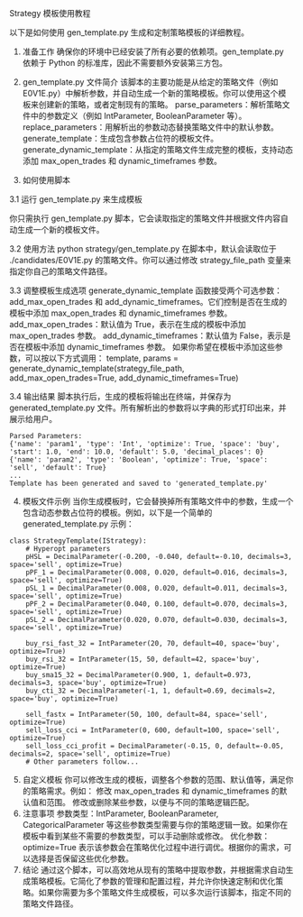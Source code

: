 Strategy 模板使用教程

以下是如何使用 gen_template.py 生成和定制策略模板的详细教程。

1. 准备工作
确保你的环境中已经安装了所有必要的依赖项。gen_template.py 依赖于 Python 的标准库，因此不需要额外安装第三方包。



2. gen_template.py 文件简介
该脚本的主要功能是从给定的策略文件（例如 E0V1E.py）中解析参数，并自动生成一个新的策略模板。你可以使用这个模板来创建新的策略，或者定制现有的策略。
parse_parameters：解析策略文件中的参数定义（例如 IntParameter, BooleanParameter 等）。
replace_parameters：用解析出的参数动态替换策略文件中的默认参数。
generate_template：生成包含参数占位符的模板文件。
generate_dynamic_template：从指定的策略文件生成完整的模板，支持动态添加 max_open_trades 和 dynamic_timeframes 参数。

3. 如何使用脚本


3.1 运行 gen_template.py 来生成模板


你只需执行 gen_template.py 脚本，它会读取指定的策略文件并根据文件内容自动生成一个新的模板文件。


3.2 使用方法
python strategy/gen_template.py
在脚本中，默认会读取位于 ./candidates/E0V1E.py 的策略文件。你可以通过修改 strategy_file_path 变量来指定你自己的策略文件路径。

3.3 调整模板生成选项
generate_dynamic_template 函数接受两个可选参数：add_max_open_trades 和 add_dynamic_timeframes。它们控制是否在生成的模板中添加 max_open_trades 和 dynamic_timeframes 参数。
add_max_open_trades：默认值为 True，表示在生成的模板中添加 max_open_trades 参数。
add_dynamic_timeframes：默认值为 False，表示是否在模板中添加 dynamic_timeframes 参数。
如果你希望在模板中添加这些参数，可以按以下方式调用：
template, params = generate_dynamic_template(strategy_file_path, add_max_open_trades=True, add_dynamic_timeframes=True)



3.4 输出结果
脚本执行后，生成的模板将输出在终端，并保存为 generated_template.py 文件。所有解析出的参数将以字典的形式打印出来，并展示给用户。

```
Parsed Parameters:
{'name': 'param1', 'type': 'Int', 'optimize': True, 'space': 'buy', 'start': 1.0, 'end': 10.0, 'default': 5.0, 'decimal_places': 0}
{'name': 'param2', 'type': 'Boolean', 'optimize': True, 'space': 'sell', 'default': True}
...
Template has been generated and saved to 'generated_template.py'
```


4. 模板文件示例
当你生成模板时，它会替换掉所有策略文件中的参数，生成一个包含动态参数占位符的模板。例如，以下是一个简单的 generated_template.py 示例：

```
class StrategyTemplate(IStrategy):
    # Hyperopt parameters
    pHSL = DecimalParameter(-0.200, -0.040, default=-0.10, decimals=3, space='sell', optimize=True)
    pPF_1 = DecimalParameter(0.008, 0.020, default=0.016, decimals=3, space='sell', optimize=True)
    pSL_1 = DecimalParameter(0.008, 0.020, default=0.011, decimals=3, space='sell', optimize=True)
    pPF_2 = DecimalParameter(0.040, 0.100, default=0.070, decimals=3, space='sell', optimize=True)
    pSL_2 = DecimalParameter(0.020, 0.070, default=0.030, decimals=3, space='sell', optimize=True)

    buy_rsi_fast_32 = IntParameter(20, 70, default=40, space='buy', optimize=True)
    buy_rsi_32 = IntParameter(15, 50, default=42, space='buy', optimize=True)
    buy_sma15_32 = DecimalParameter(0.900, 1, default=0.973, decimals=3, space='buy', optimize=True)
    buy_cti_32 = DecimalParameter(-1, 1, default=0.69, decimals=2, space='buy', optimize=True)

    sell_fastx = IntParameter(50, 100, default=84, space='sell', optimize=True)
    sell_loss_cci = IntParameter(0, 600, default=100, space='sell', optimize=True)
    sell_loss_cci_profit = DecimalParameter(-0.15, 0, default=-0.05, decimals=2, space='sell', optimize=True)
    # Other parameters follow...
```

5. 自定义模板
你可以修改生成的模板，调整各个参数的范围、默认值等，满足你的策略需求。例如：
修改 max_open_trades 和 dynamic_timeframes 的默认值和范围。
修改或删除某些参数，以便与不同的策略逻辑匹配。
6. 注意事项
参数类型：IntParameter, BooleanParameter, CategoricalParameter 等这些参数类型需要与你的策略逻辑一致。如果你在模板中看到某些不需要的参数类型，可以手动删除或修改。
优化参数：optimize=True 表示该参数会在策略优化过程中进行调优。根据你的需求，可以选择是否保留这些优化参数。
7. 结论
通过这个脚本，可以高效地从现有的策略中提取参数，并根据需求自动生成策略模板。它简化了参数的管理和配置过程，并允许你快速定制和优化策略。如果你需要为多个策略文件生成模板，可以多次运行该脚本，指定不同的策略文件路径。